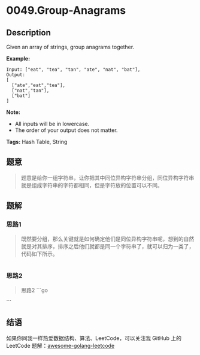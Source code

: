 # 0049.Group-Anagrams

## Description

Given an array of strings, group anagrams together.

**Example:**

```text
Input: ["eat", "tea", "tan", "ate", "nat", "bat"],
Output:
[
  ["ate","eat","tea"],
  ["nat","tan"],
  ["bat"]
]
```

**Note:**

* All inputs will be in lowercase.
* The order of your output does not matter.

**Tags:** Hash Table, String

## 题意

> 题意是给你一组字符串，让你把其中同位异构字符串分组，同位异构字符串就是组成字符串的字符都相同，但是字符放的位置可以不同。

## 题解

### 思路1

> 既然要分组，那么关键就是如何确定他们是同位异构字符串呢，想到的自然就是对其排序，排序之后他们就都是同一个字符串了，就可以归为一类了，代码如下所示。

```go

```

### 思路2

> 思路2 \`\`\`go

\`\`\`

## 结语

如果你同我一样热爱数据结构、算法、LeetCode，可以关注我 GitHub 上的 LeetCode 题解：[awesome-golang-leetcode](https://github.com/kylesliu/awesome-golang-algorithm)

